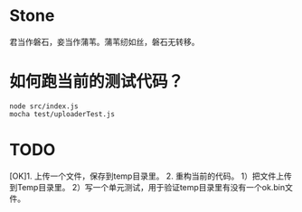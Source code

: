Stone
=====
君当作磐石，妾当作蒲苇。蒲苇纫如丝，磐石无转移。

如何跑当前的测试代码？
=====================

```
node src/index.js
mocha test/uploaderTest.js
```



TODO
====

[OK]1. 上传一个文件，保存到temp目录里。
2. 重构当前的代码。
1）把文件上传到Temp目录里。
2）写一个单元测试，用于验证temp目录里有没有一个ok.bin文件。


